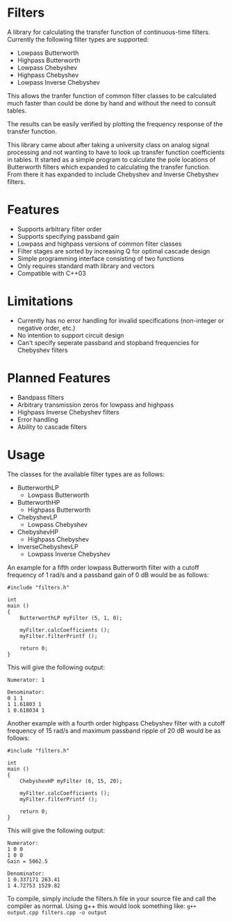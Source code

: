 # Filters
A library for calculating the transfer function of continuous-time filters.
Currently the following filter types are supported:
* Lowpass Butterworth
* Highpass Butterworth
* Lowpass Chebyshev
* Highpass Chebyshev
* Lowpass Inverse Chebyshev

This allows the tranfer function of common filter classes to be calculated much faster than could be done by hand and without the need to consult tables.

The results can be easily verified by plotting the frequency response of the transfer function.

This library came about after taking a university class on analog signal processing and not wanting to have to look up transfer function coefficients in tables.
It started as a simple program to calculate the pole locations of Butterworth filters which expanded to calculating the transfer function. From there it has expanded
to include Chebyshev and Inverse Chebyshev filters.

# Features
* Supports arbitrary filter order
* Supports specifying passband gain
* Lowpass and highpass versions of common filter classes
* Filter stages are sorted by increasing Q for optimal cascade design
* Simple programming interface consisting of two functions
* Only requires standard math library and vectors
* Compatible with C++03

# Limitations
* Currently has no error handling for invalid specifications (non-integer or negative order, etc.)
* No intention to support circuit design
* Can't specify seperate passband and stopband frequencies for Chebyshev filters

# Planned Features
* Bandpass filters
* Arbitrary transmission zeros for lowpass and highpass
* Highpass Inverse Chebyshev filters
* Error handling
* Ability to cascade filters

# Usage
The classes for the available filter types are as follows:
* ButterworthLP
	* Lowpass Butterworth
* ButterworthHP
	* Highpass Butterworth
* ChebyshevLP
	* Lowpass Chebyshev
* ChebyshevHP
	* Highpass Chebyshev
* InverseChebyshevLP
	* Lowpass Inverse Chebyshev

An example for a fifth order lowpass Butterworth filter with a cutoff frequency of 1 rad/s and a passband gain of 0 dB would be as follows:

```
#include "filters.h"

int
main ()
{
	ButterworthLP myFilter (5, 1, 0);

	myFilter.calcCoefficients ();
	myFilter.filterPrintf ();

	return 0;
}
```

This will give the following output:
```
Numerator: 1

Denominator:
0 1 1
1 1.61803 1
1 0.618034 1
```

Another example with a fourth order highpass Chebyshev filter with a cutoff frequency of 15 rad/s and maximum passband ripple of 20 dB would be as follows:

```
#include "filters.h"

int
main ()
{
	ChebyshevHP myFilter (6, 15, 20);

	myFilter.calcCoefficients ();
	myFilter.filterPrintf ();

	return 0;
}
```

This will give the following output:

```
Numerator:
1 0 0
1 0 0
Gain = 5062.5

Denominator:
1 0.337171 263.41 
1 4.72753 1529.82
```

To compile, simply include the filters.h file in your source file and call the compiler as normal.
Using g++ this would look something like:
 `g++ output.cpp filters.cpp -o output`

